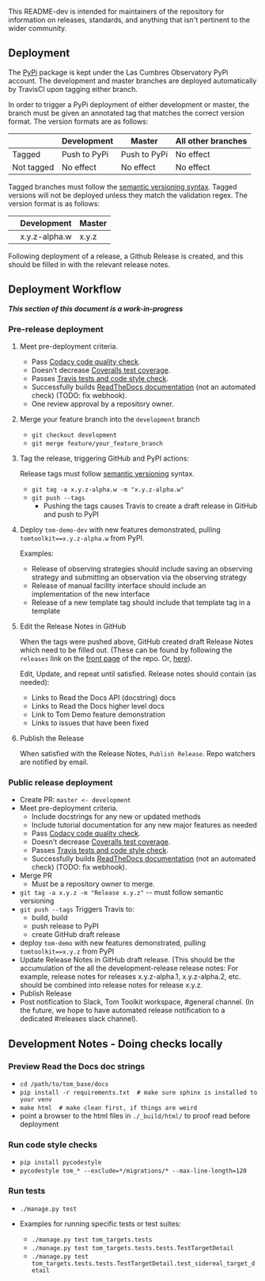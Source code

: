 This README-dev is intended for maintainers of the repository for information on releases, standards, and anything that 
isn't pertinent to the wider community.

## Deployment
The [PyPi](https://pypi.org/project/tomtoolkit/) package is kept under the Las Cumbres Observatory PyPi account. The 
development and master branches are deployed automatically by TravisCI upon tagging either branch.

In order to trigger a PyPi deployment of either development or master, the branch must be given an annotated tag that 
matches the correct version format. The version formats are as follows:
 
|             | Development  | Master       | All other branches |
|-------------|--------------|--------------|--------------------|
| Tagged      | Push to PyPi | Push to PyPi | No effect          |
| Not tagged  | No effect    | No effect    | No effect          |

Tagged branches must follow the [semantic versioning syntax](https://semver.org/). Tagged versions will not be 
deployed unless they match the validation regex. The version format is as follows:

|   | Development   | Master |
|---|---------------|--------|
|   | x.y.z-alpha.w | x.y.z  |

Following deployment of a release, a Github Release is created, and this should be filled in with the relevant release notes.

## Deployment Workflow
  _**This section of this document is a work-in-progress**_

### Pre-release deployment
1. Meet pre-deployment criteria.
   * Pass [Codacy code quality check](https://app.codacy.com/gh/TOMToolkit/tom_base/pullRequests).
   * Doesn't decrease [Coveralls test coverage](https://coveralls.io/github/TOMToolkit/tom_base).
   * Passes [Travis tests and code style check](https://travis-ci.com/github/TOMToolkit/tom_base/branches).
   * Successfully builds [ReadTheDocs documentation](https://readthedocs.org/projects/tom-toolkit/builds/) (not an automated check) (TODO: fix webhook).
   * One review approval by a repository owner.
  
2. Merge your feature branch into the `development` branch
   * `git checkout development`
   * `git merge feature/your_feature_branch`

3. Tag the release, triggering GitHub and PyPI actions:

   Release tags must follow [semantic versioning](https://semver.org) syntax.
   * `git tag -a x.y.z-alpha.w -m "x.y.z-alpha.w"`
   * `git push --tags`
      * Pushing the tags causes Travis to create a draft release in GitHub and push to PyPI
      
4. Deploy `tom-demo-dev` with new features demonstrated, pulling `tomtoolkit==x.y.z-alpha.w` from PyPI.

   Examples:
     * Release of observing strategies should include saving an observing strategy and submitting an observation via the observing strategy
     * Release of manual facility interface should include an implementation of the new interface
     * Release of a new template tag should include that template tag in a template

5. Edit the Release Notes in GitHub

   When the tags were pushed above, GitHub created draft Release Notes
   which need to be filled out. (These can be found by following the `releases` link on the [front page](https://github.com/TOMToolkit/tom_base) of the repo.
   Or, [here](https://github.com/TOMToolkit/tom_base/releases)).
   
   Edit, Update, and repeat until satisfied.
   Release notes should contain (as needed):
   * Links to Read the Docs API (docstring) docs
   * Links to Read the Docs higher level docs
   * Link to Tom Demo feature demonstration
   * Links to issues that have been fixed
  
6. Publish the Release 

   When satisfied with the Release Notes, `Publish Release`.
   Repo watchers are notified by email.

### Public release deployment

* Create PR: `master <- development`
* Meet pre-deployment criteria.
  * Include docstrings for any new or updated methods
  * Include tutorial documentation for any new major features as needed
  * Pass [Codacy code quality check](https://app.codacy.com/gh/TOMToolkit/tom_base/dashboard?bid=18204585).
  * Doesn't decrease [Coveralls test coverage](https://coveralls.io/github/TOMToolkit/tom_base?branch=development).
  * Passes [Travis tests and code style check](https://travis-ci.com/github/TOMToolkit/tom_base/branches).
  * Successfully builds [ReadTheDocs documentation](https://readthedocs.org/projects/tom-toolkit/builds/) (not an automated check) (TODO: fix webhook).
* Merge PR
  * Must be a repository owner to merge.
* `git tag -a x.y.z -m "Release x.y.z"` -- must follow semantic versioning
* `git push --tags` Triggers Travis to:
  * build, build
  * push release to PyPI  
  * create GitHub draft release
* deploy `tom-demo` with new features demonstrated, pulling `tomtoolkit==x.y.z` from PyPI
* Update Release Notes in GitHub draft release. (This should be the accumulation of the all
  the development-release release notes:  For example, release notes for releases x.y.z-alpha.1,
  x.y.z-alpha.2, etc. should be combined into release notes for release x.y.z.
* Publish Release
* Post notification to Slack, Tom Toolkit workspace, #general channel. (In the future, we hope to
have automated release notification to a dedicated #releases slack channel).

## Development Notes - Doing checks locally

### Preview Read the Docs doc strings
* `cd /path/to/tom_base/docs`
* `pip install -r requirements.txt  # make sure sphinx is installed to your venv`
* `make html  # make clean first, if things are weird`
* point a browser to the html files in `./_build/html/` to proof read before deployment 

### Run code style checks
* `pip install pycodestyle`
* `pycodestyle tom_* --exclude=*/migrations/* --max-line-length=120`

### Run tests
* `./manage.py test`

* Examples for running specific tests or test suites:
  * `./manage.py test tom_targets.tests`
  * `./manage.py test tom_targets.tests.tests.TestTargetDetail`
  * `./manage.py test tom_targets.tests.tests.TestTargetDetail.test_sidereal_target_detail`
